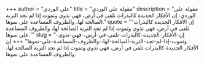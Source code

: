 +++
author = "علي الوردي"
title = "مقولة علي الوردي"
description = "مقولة علي الوردي: إن الأفكار الجديدة كالبذرات تلقى في أرض، فهي تذوي وتموت إذا لم تجد التربة الصالحة لها، والظروف المساعدة على نموها."
quote = '''إن الأفكار الجديدة كالبذرات تلقى في أرض، فهي تذوي وتموت إذا لم تجد التربة الصالحة لها، والظروف المساعدة على نموها.'''
slug = "إن-الأفكار-الجديدة-كالبذرات-تلقى-في-أرض،-فهي-تذوي-وتموت-إذا-لم-تجد-التربة-الصالحة-لها،-والظروف-المساعدة-على-نموها"
+++
إن الأفكار الجديدة كالبذرات تلقى في أرض، فهي تذوي وتموت إذا لم تجد التربة الصالحة لها، والظروف المساعدة على نموها.
